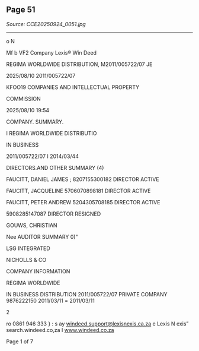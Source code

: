 ## Page 51

*Source: CCE20250924_0051.jpg*

---

o N

Mf b
VF2
Company Lexis® Win Deed

REGIMA WORLDWIDE DISTRIBUTION, M2011/005722/07 JE

2025/08/10 2011/005722/07

KFOO19 COMPANIES AND
INTELLECTUAL PROPERTY

COMMISSION

2025/08/10 19:54

COMPANY. SUMMARY.

I REGIMA WORLDWIDE
DISTRIBUTIO

IN BUSINESS

2011/005722/07 I 2014/03/44

DIRECTORS.AND OTHER SUMMARY (4)

FAUCITT, DANIEL JAMES ; 8207155300182 DIRECTOR ACTIVE

FAUCITT, JACQUELINE 5706070898181 DIRECTOR ACTIVE

FAUCITT, PETER ANDREW 5204305708185 DIRECTOR ACTIVE

5908285147087 DIRECTOR RESIGNED

GOUWS, CHRISTIAN

Nee AUDITOR SUMMARY 0)"

LSG INTEGRATED

NICHOLLS & CO

COMPANY INFORMATION

REGIMA WORLDWIDE

IN BUSINESS
DISTRIBUTION
2011/005722/07 PRIVATE COMPANY
9876222150 2011/03/11
= 2011/03/11

2

ro 0861 946 333
} : s ay windeed.support@lexisnexis.ca.za
e Lexis N exis” search.windeed.co,za I www.windeed.co.za

Page 1 of 7
